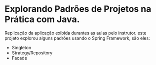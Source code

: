 # Explorando Padrões de Projetos na Prática com Java.

Replicação da aplicação exibida durantes as aulas pelo instrutor. este projeto explorou alguns padrões usando o Spring Framework, são eles:
- Singleton
- Strategy/Repository
- Facade
